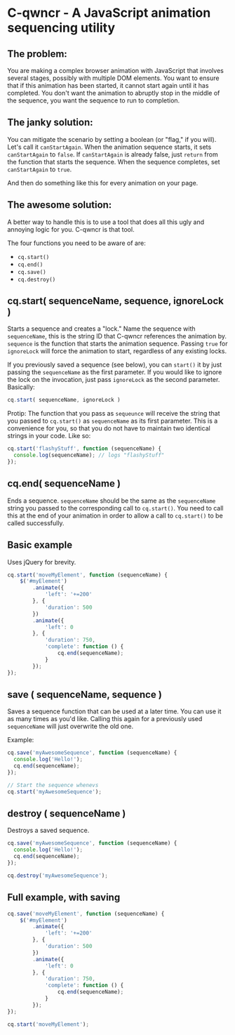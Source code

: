 C-qwncr - A JavaScript animation sequencing utility
===

The problem:
---

You are making a complex browser animation with JavaScript that involves several stages, possibly with multiple DOM elements.  You want to ensure that if this animation has been started, it cannot start again until it has completed.  You don't want the animation to abruptly stop in the middle of the sequence, you want the sequence to run to completion.

The janky solution:
---

You can mitigate the scenario by setting a boolean (or "flag," if you will).  Let's call it `canStartAgain`.  When the animation sequence starts, it sets `canStartAgain` to `false`.  If `canStartAgain` is already false, just `return` from the function that starts the sequence.  When the sequence completes, set `canStartAgain` to `true`.

And then do something like this for every animation on your page.

The awesome solution:
---

A better way to handle this is to use a tool that does all this ugly and annoying logic for you.  C-qwncr is that tool.

The four functions you need to be aware of are:

  * `cq.start()`
  * `cq.end()`
  * `cq.save()`
  * `cq.destroy()`

cq.start( sequenceName, sequence, ignoreLock )
---

Starts a sequence and creates a "lock."  Name the sequence with `sequenceName`, this is the string ID that C-qwncr references the animation by.  `sequence` is the function that starts the animation sequence.  Passing `true` for `ignoreLock` will force the animation to start, regardless of any existing locks.

If you previously saved a sequence (see below), you can `start()` it by just passing the `sequenceName` as the first parameter.  If you would like to ignore the lock on the invocation, just pass `ignoreLock` as the second parameter.  Basically:

````javascript
cq.start( sequenceName, ignoreLock )
````

Protip:  The function that you pass as `sequeunce` will receive the string that you passed to `cq.start()` as `sequenceName` as its first parameter.  This is a convenience for you, so that you do not have to maintain two identical strings in your code.  Like so:

````javascript
cq.start('flashyStuff', function (sequenceName) {
  console.log(sequenceName); // logs "flashyStuff"
});
````

cq.end( sequenceName )
---

Ends a sequence.  `sequenceName` should be the same as the `sequenceName` string you passed to the corresponding call to `cq.start()`.  You need to call this at the end of your animation in order to allow a call to `cq.start()` to be called successfully.

Basic example
---

Uses jQuery for brevity.

````javascript
cq.start('moveMyElement', function (sequenceName) {
	$('#myElement')
		.animate({
			'left': '+=200'
		}, {
			'duration': 500
		})
		.animate({
			'left': 0
		}, {
			'duration': 750,
			'complete': function () {
				cq.end(sequenceName);
			}
		});
});
````

save ( sequenceName, sequence )
---

Saves a sequence function that can be used at a later time.  You can use it as many times as you'd like.  Calling this again for a previously used `sequenceName` will just overwrite the old one.

Example:

````javascript
cq.save('myAwesomeSequence', function (sequenceName) {
  console.log('Hello!');
  cq.end(sequenceName);
});

// Start the sequence whenevs
cq.start('myAwesomeSequence');
````

destroy ( sequenceName )
---

Destroys a saved sequence.

````javascript
cq.save('myAwesomeSequence', function (sequenceName) {
  console.log('Hello!');
  cq.end(sequenceName);
});

cq.destroy('myAwesomeSequence');
````

Full example, with saving
---

````javascript
cq.save('moveMyElement', function (sequenceName) {
	$('#myElement')
		.animate({
			'left': '+=200'
		}, {
			'duration': 500
		})
		.animate({
			'left': 0
		}, {
			'duration': 750,
			'complete': function () {
				cq.end(sequenceName);
			}
		});
});

cq.start('moveMyElement');
````